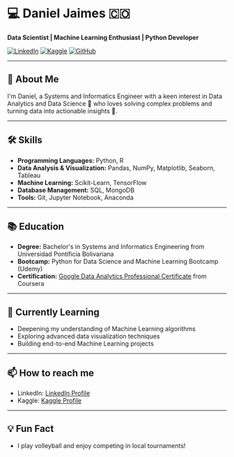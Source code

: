 # 💻 Daniel Jaimes 🇨🇴

**Data Scientist | Machine Learning Enthusiast | Python Developer**

[![LinkedIn](https://img.shields.io/badge/LinkedIn-YourProfile-blue)](https://www.linkedin.com/in/danielejaimes)
[![Kaggle](https://img.shields.io/badge/Kaggle-YourProfile-blue)](https://www.kaggle.com/danielp23)
[![GitHub](https://img.shields.io/github/followers/danielejaimes?label=follow&style=social)](https://github.com/danielejaimes)

---

## 🚀 About Me

I'm Daniel, a Systems and Informatics Engineer with a keen interest in Data Analytics and Data Science 👾 who loves solving complex problems and turning data into actionable insights 🚀. 

---

## 🛠️ Skills

- **Programming Languages:** Python, R
- **Data Analysis & Visualization:** Pandas, NumPy, Matplotlib, Seaborn, Tableau
- **Machine Learning:** Scikit-Learn, TensorFlow
- **Database Management:** SQL, MongoDB
- **Tools:** Git, Jupyter Notebook, Anaconda

---

## 📚 Education

- **Degree:** Bachelor's in Systems and Informatics Engineering from Universidad Pontificia Bolivariana
- **Bootcamp:** Python for Data Science and Machine Learning Bootcamp (Udemy)
- **Certification:** [Google Data Analytics Professional Certificate](https://www.coursera.org/account/accomplishments/specialization/certificate/UVT93BFAUM75) from Coursera


---

## 🌱 Currently Learning

- Deepening my understanding of Machine Learning algorithms
- Exploring advanced data visualization techniques
- Building end-to-end Machine Learning projects

---

## 📫 How to reach me

- LinkedIn: [LinkedIn Profile](https://www.linkedin.com/in/danielejaimes)
- Kaggle: [Kaggle Profile](https://www.kaggle.com/danielp23)

---

## 💡 Fun Fact

- I play volleyball and enjoy competing in local tournaments!

